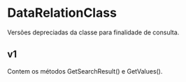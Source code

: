 # DataRelationClass

Versões depreciadas da classe para finalidade de consulta.

## v1
Contem os métodos GetSearchResult() e GetValues().